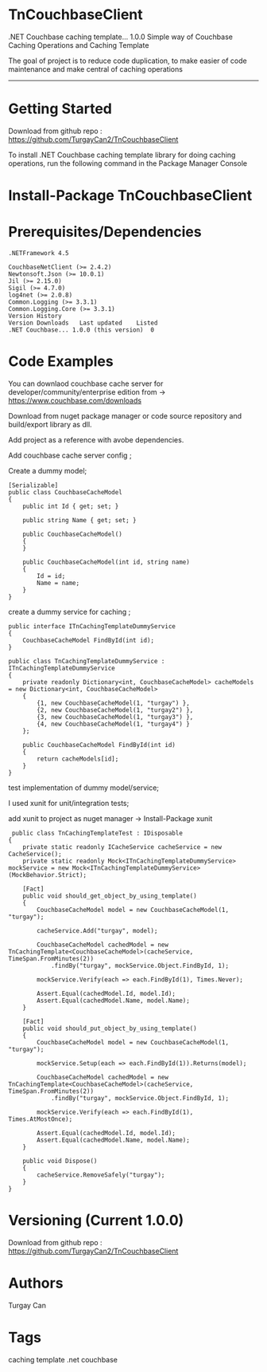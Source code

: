 
# TnCouchbaseClient

.NET Couchbase caching template... 1.0.0
Simple way of Couchbase Caching Operations and Caching Template

The goal of project is to reduce code duplication, to make easier of code maintenance and make central of caching operations

---

# Getting Started

Download from github repo : https://github.com/TurgayCan2/TnCouchbaseClient

To install .NET Couchbase caching template library for doing caching operations, run the following command in the Package Manager Console

# Install-Package TnCouchbaseClient

# Prerequisites/Dependencies

	.NETFramework 4.5

	CouchbaseNetClient (>= 2.4.2)
	Newtonsoft.Json (>= 10.0.1)
	Jil (>= 2.15.0)
	Sigil (>= 4.7.0)
	log4net (>= 2.0.8)
	Common.Logging (>= 3.3.1)
	Common.Logging.Core (>= 3.3.1)
	Version History
	Version	Downloads	Last updated	Listed
	.NET Couchbase... 1.0.0 (this version)	0

# Code Examples

You can downlaod couchbase cache server for developer/community/enterprise edition from -> https://www.couchbase.com/downloads

Download from nuget package manager or code source repository and build/export library as dll.

Add project as a reference with avobe dependencies.

Add couchbase cache server config ;

  <appSettings>
    <add key="serverUrl" value="http://127.0.0.1:8091/pools"/>
    <add key="defaultBucket" value="default"/>
  </appSettings>

Create a dummy model;

    [Serializable]
    public class CouchbaseCacheModel
    {
        public int Id { get; set; }

        public string Name { get; set; }

        public CouchbaseCacheModel()
        {
        }

        public CouchbaseCacheModel(int id, string name)
        {
            Id = id;
            Name = name;
        }
    }
	

create a dummy service for caching ;

    public interface ITnCachingTemplateDummyService
    {
        CouchbaseCacheModel FindById(int id);
    }

    public class TnCachingTemplateDummyService : ITnCachingTemplateDummyService
    {
        private readonly Dictionary<int, CouchbaseCacheModel> cacheModels = new Dictionary<int, CouchbaseCacheModel>
        {
            {1, new CouchbaseCacheModel(1, "turgay") },
            {2, new CouchbaseCacheModel(1, "turgay2") },
            {3, new CouchbaseCacheModel(1, "turgay3") },
            {4, new CouchbaseCacheModel(1, "turgay4") }
        };

        public CouchbaseCacheModel FindById(int id)
        {
            return cacheModels[id];
        }
    }
	
	
test implementation of dummy model/service;

I used xunit for unit/integration tests;

add xunit to project as nuget manager -> Install-Package xunit


     public class TnCachingTemplateTest : IDisposable
    {
        private static readonly ICacheService cacheService = new CacheService();
        private static readonly Mock<ITnCachingTemplateDummyService> mockService = new Mock<ITnCachingTemplateDummyService>(MockBehavior.Strict);

        [Fact]
        public void should_get_object_by_using_template()
        {
            CouchbaseCacheModel model = new CouchbaseCacheModel(1, "turgay");

            cacheService.Add("turgay", model);

            CouchbaseCacheModel cachedModel = new TnCachingTemplate<CouchbaseCacheModel>(cacheService, TimeSpan.FromMinutes(2))
                .findBy("turgay", mockService.Object.FindById, 1);

            mockService.Verify(each => each.FindById(1), Times.Never);

            Assert.Equal(cachedModel.Id, model.Id);
            Assert.Equal(cachedModel.Name, model.Name);
        }

        [Fact]
        public void should_put_object_by_using_template()
        {
            CouchbaseCacheModel model = new CouchbaseCacheModel(1, "turgay");

            mockService.Setup(each => each.FindById(1)).Returns(model);

            CouchbaseCacheModel cachedModel = new TnCachingTemplate<CouchbaseCacheModel>(cacheService, TimeSpan.FromMinutes(2))
                .findBy("turgay", mockService.Object.FindById, 1);

            mockService.Verify(each => each.FindById(1), Times.AtMostOnce);

            Assert.Equal(cachedModel.Id, model.Id);
            Assert.Equal(cachedModel.Name, model.Name);
        }

        public void Dispose()
        {
            cacheService.RemoveSafely("turgay");
        }
    }
	
	
# Versioning (Current 1.0.0)

Download from github repo : https://github.com/TurgayCan2/TnCouchbaseClient

# Authors

Turgay Can

# Tags
caching template .net couchbase
